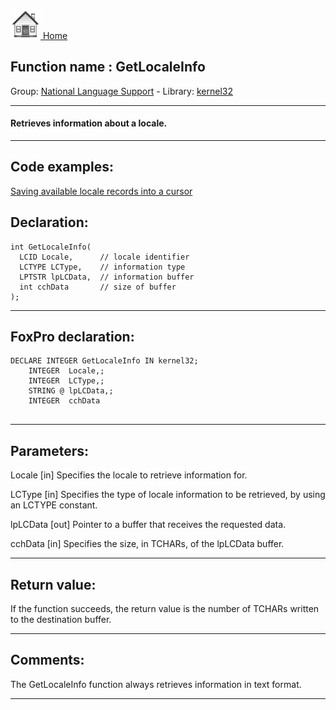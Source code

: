 [<img src="../../images/home.png"> Home ](https://github.com/VFPX/Win32API)  

## Function name : GetLocaleInfo
Group: [National Language Support](../../functions_group.md#National_Language_Support)  -  Library: [kernel32](../../Libraries.md#kernel32)  
***  


#### Retrieves information about a locale.
***  


## Code examples:
[Saving available locale records into a cursor](../../samples/sample_076.md)  

## Declaration:
```foxpro  
int GetLocaleInfo(
  LCID Locale,      // locale identifier
  LCTYPE LCType,    // information type
  LPTSTR lpLCData,  // information buffer
  int cchData       // size of buffer
);  
```  
***  


## FoxPro declaration:
```foxpro  
DECLARE INTEGER GetLocaleInfo IN kernel32;
	INTEGER  Locale,;
	INTEGER  LCType,;
	STRING @ lpLCData,;
	INTEGER  cchData
  
```  
***  


## Parameters:
Locale 
[in] Specifies the locale to retrieve information for. 

LCType 
[in] Specifies the type of locale information to be retrieved, by using an LCTYPE constant. 

lpLCData 
[out] Pointer to a buffer that receives the requested data.

cchData 
[in] Specifies the size, in TCHARs, of the lpLCData buffer.  
***  


## Return value:
If the function succeeds, the return value is the number of TCHARs written to the destination buffer.  
***  


## Comments:
The GetLocaleInfo function always retrieves information in text format.  
  
***  


